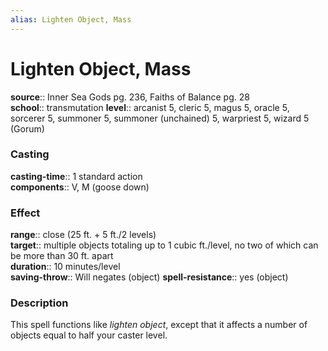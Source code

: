 ```yaml
---
alias: Lighten Object, Mass
---
```


# Lighten Object, Mass 

**source**:: Inner Sea Gods pg. 236, Faiths of Balance pg. 28  
**school**:: transmutation
**level**:: arcanist 5, cleric 5, magus 5, oracle 5, sorcerer 5, summoner 5, summoner (unchained) 5, warpriest 5, wizard 5 (Gorum)

### Casting 

**casting-time**:: 1 standard action  
**components**:: V, M (goose down)

### Effect 

**range**:: close (25 ft. + 5 ft./2 levels)  
**target**:: multiple objects totaling up to 1 cubic ft./level, no two of which can be more than 30 ft. apart  
**duration**:: 10 minutes/level  
**saving-throw**:: Will negates (object)
**spell-resistance**:: yes (object)

### Description 

This spell functions like *lighten object*, except that it affects a number of objects equal to half your caster level.
